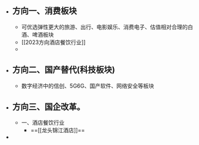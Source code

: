 - ## 方向一、消费板块
	- 可优选弹性更大的旅游、出行、电影娱乐、消费电子、估值相对合理的白酒、啤酒板块
	- [[2023方向酒店餐饮行业]]
	-
- ## 方向二、国产替代(科技板块)
	- 数字经济中的信创、5G6G、国产软件、网络安全等板块
- ## 方向三、国企改革。
	- 一、酒店餐饮行业
		- ==[[龙头锦江酒店]]==
-